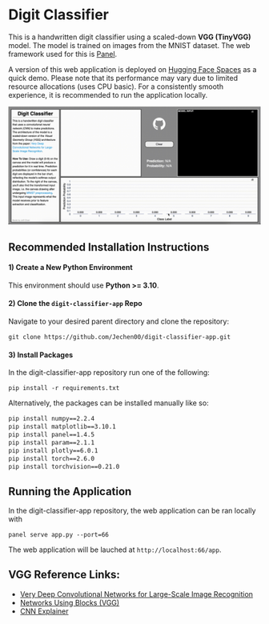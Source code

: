 # Digit Classifier 
This is a handwritten digit classifier using a scaled-down **VGG (TinyVGG)** model. The model is trained on images from the MNIST dataset. The web framework used for this is [Panel](https://panel.holoviz.org/).

A version of this web application is deployed on [Hugging Face Spaces](https://huggingface.co/spaces/Jechen00/Handwritten_Digit_Classifier) as a quick demo. Please note that its performance may vary due to limited resource allocations (uses CPU basic). For a consistently smooth experience, it is recommended to run the application locally.

![Demo](assets/demo.gif)
## Recommended Installation Instructions
#### 1) Create a New Python Environment
This environment should use **Python >= 3.10**.
#### 2) Clone the ```digit-classifier-app``` Repo
Navigate to your desired parent directory and clone the repository:
```
git clone https://github.com/Jechen00/digit-classifier-app.git
```
#### 3) Install Packages
In the digit-classifier-app repository run one of the following:
```
pip install -r requirements.txt
```
Alternatively, the packages can be installed manually like so:
```
pip install numpy==2.2.4
pip install matplotlib==3.10.1
pip install panel==1.4.5
pip install param==2.1.1
pip install plotly==6.0.1
pip install torch==2.6.0
pip install torchvision==0.21.0
```

## Running the Application
In the digit-classifier-app repository, the web application can be ran locally with
```
panel serve app.py --port=66
```
The web application will be lauched at ```http://localhost:66/app```.

## VGG Reference Links:
- [Very Deep Convolutional Networks for Large-Scale Image Recognition](https://arxiv.org/pdf/1409.1556)
- [Networks Using Blocks (VGG)](https://d2l.ai/chapter_convolutional-modern/vgg.html)
- [CNN Explainer](https://poloclub.github.io/cnn-explainer/)
